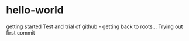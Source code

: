 # hello-world
getting started
Test and trial of github - getting back to roots...
Trying out first commit
